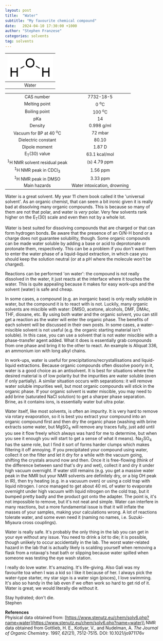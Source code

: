 ```yaml
---
layout: post
title:  "Water"
subtitle: "My favourite chemical compound"
date:   2024-04-10 17:30:00 +1000
author: "Stephen Franzese"
categories: solvents
tag: solvents
---
```



|![water](/assets/water.png)|
|:---:|
|Water|

|  |  |
| :----------------: | :-----------------: |
| CAS number       | 	     7732-18-5 |
| Melting point |   0 <sup>o</sup>C  |
| Boiling point | 100 <sup>o</sup>C |
|      pKa      |         14        |
|    Density    |       0.998 g/ml      |
| Vacuum for BP at 40 <sup>o</sup>C |     72 mbar     |
| Dielectric constant | 80.10 |
| Dipole moment| 1.87 D |
| E<sub>T</sub>(30) value | 63.1 kcal/mol |
| <sup>1</sup>H NMR solvent residual peak | (s) 4.79 ppm |
| <sup>1</sup>H NMR peak in CDCl<sub>3</sub>| 1.56 ppm |
| <sup>1</sup>H NMR peak in DMSO | 3.33 ppm |
| Main hazards  | Water intoxication, drowning |

Water is a great solvent. My year 11 chem book called it the 'universal solvent'. As an organic chemist, that can seem a bit ironic given it is really bad at dissolving many organic compounds. This is because so many of them are not that polar, and water is *very* polar. Very few solvents rank higher on the E<sub>T</sub>(30) scale and even then not by a whole lot.

Water is best suited for dissolving compounds that are charged or that can form hydrogen bonds. Be aware that the presence of an O/N-H bond or a charge does not guarantee solubility, though. Some organic compounds can be made water soluble by adding a base or acid to deprotonate or protonate them, respectively. This can be a problem if you don't want them to enter the water phase of a liquid-liquid extraction, in which case you should keep the solution neutral (or at a pH where the molecule won't be charged).

Reactions can be performed 'on water': the compound is not really dissolved in the water, it just reacts at the interface where it touches the water. This is quite appealing because it makes for easy work-ups and the solvent (water) is safe and cheap.

In some cases, a compound (e.g. an inorganic base) is only really soluble in water, but the compound it is to react with is not. Luckily, many organic solvents are miscible with water: DMSO, acetone, alcohols, DMF, DMAc, THF, dioxane, etc. By using both water and the organic solvent, you can still get a reaction as the water will enter the organic phase. The benefits of each solvent will be discussed in their own posts. In some cases, a water-miscible solvent is not useful (e.g. the organic starting material isn't soluble). In this case, you can use a solvent that is not water miscible with a phase-transfer agent added. What it does is essentially grab compounds from one phase and bring it to the other to react. An example is Aliquat 336, an ammonium ion with long alkyl chains.

In work-ups, water is useful for precipitations/recrystallisations and liquid-liquid extractions. Because organic compounds often dissolve poorly in it, water is a good choice as an antisolvent. It is best for situations where the desired material is of low polarity but the impurities are water soluble (even if only partially). A similar situation occurs with separations: it will remove water soluble impurities well, but most organic compounds will stick in the organic phase. If your organic solvent is water miscible, you may need to add brine (saturated NaCl solution) to get a sharper phase separation. Brine, as it contains ions, is essentially water but ultra polar.

Water itself, like most solvents, is often an impurity. It is very hard to remove via rotary evaporation, so it is best you extract your compound into an organic compound first and then dry the organic phase (washing with brine extracts some water, but MgSO<sub>4</sub> will remove any traces fully, just add until you see it flow freely which always was hard for me to determine, but when you see it enough you will start to get a sense of what it means). Na<sub>2</sub>SO<sub>4</sub> has the same role, but I find it sort of forms harder clumps which makes filtering it off annoying. If you precipitated your compound using water, collect it on the filter and let it dry for a while with the vacuum going, shifting the crystals around now and then. Once it is free-flowing (think of the difference between sand that's dry and wet), collect it and dry it under high vacuum overnight. If water still remains (e.g. you get a massive water peak in the NMR but your NMR solvents are definitely dry, or a big OH peak in IR), then try heating (e.g. in a vacuuum oven) or using a cold trap with liquid nitrogen. I once managed to get about 40 mL of water to evaporate overnight under high vacuum with liquid nitrogen on the cold trap, but it bumped pretty badly and the product got onto the adapter. The point is, it's not impossible to remove, but it's not neat and simple. Water can interfere in many reactions, but a more fundamental issue is that it will inflate the masses of your samples, making your calculations wrong. A lot of reactions tolerate water, and some even need it (naming no names, i.e. Suzuki-Miyaura cross couplings).

Water is really safe. It's probably the only thing in the lab you can get in your eye without any issue. You need to drink a *lot* to die; it is possible, though unlikely to occur accidentally in the lab. The worst water-related hazard in the lab that is actually likely is scalding yourself when removing a flask from a rotavap's heat bath or slipping because water spilled when someone was testing the eye wash station.

I really do love water. It's amazing. It's life-giving. Also Gali was my favourite toa when I was a kid so I like it because of her. I always pick the water-type starter, my star sign is a water sign (pisces), I love swimming. It's also so handy in the lab even if we often work so hard to get rid of it. Water is great; we would literally die without it.

Stay hydrated; don't die.\
Stephen

**References**\
Phyisical data obtained from: [https://www.stenutz.eu/chem/solv6.php?name=water](https://www.stenutz.eu/chem/solv6.php?name=water)\
NMR data obtained from Gottlieb, H. E., Kotlyar, V., and Nudelman, A. *The Journal of Organic Chemistry*. 1997, *62*(21), 7512-7515. DOI: 10.1021/jo971176v
